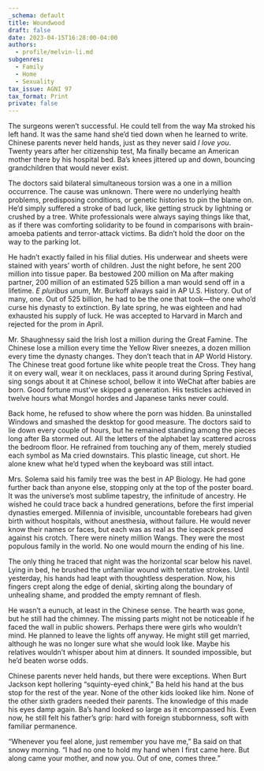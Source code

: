 ```yaml
---
_schema: default
title: Woundwood
draft: false
date: 2023-04-15T16:28:00-04:00
authors:
  - profile/melvin-li.md
subgenres:
  - Family
  - Home
  - Sexuality
tax_issue: AGNI 97
tax_format: Print
private: false
---
```

The surgeons weren’t successful. He could tell from the way Ma stroked his left hand. It was the same hand she’d tied down when he learned to write. Chinese parents never held hands, just as they never said *I love you*. Twenty years after her citizenship test, Ma finally became an American mother there by his hospital bed. Ba’s knees jittered up and down, bouncing grandchildren that would never exist.

The doctors said bilateral simultaneous torsion was a one in a million occurrence. The cause was unknown. There were no underlying health problems, predisposing conditions, or genetic histories to pin the blame on. He’d simply suffered a stroke of bad luck, like getting struck by lightning or crushed by a tree. White professionals were always saying things like that, as if there was comforting solidarity to be found in comparisons with brain-amoeba patients and terror-attack victims. Ba didn’t hold the door on the way to the parking lot.

He hadn’t exactly failed in his filial duties. His underwear and sheets were stained with years’ worth of children. Just the night before, he sent 200 million into tissue paper. Ba bestowed 200 million on Ma after making partner, 200 million of an estimated 525 billion a man would send off in a lifetime. *E pluribus unum*, Mr. Burkoff always said in AP U.S. History. Out of many, one. Out of 525 billion, he had to be the one that took—the one who’d curse his dynasty to extinction. By late spring, he was eighteen and had exhausted his supply of luck. He was accepted to Harvard in March and rejected for the prom in April.

Mr. Shaughnessy said the Irish lost a million during the Great Famine. The Chinese lose a million every time the Yellow River sneezes, a dozen million every time the dynasty changes. They don’t teach that in AP World History. The Chinese treat good fortune like white people treat the Cross. They hang it on every wall, wear it on necklaces, pass it around during Spring Festival, sing songs about it at Chinese school, bellow it into WeChat after babies are born. Good fortune must’ve skipped a generation. His testicles achieved in twelve hours what Mongol hordes and Japanese tanks never could.

Back home, he refused to show where the porn was hidden. Ba uninstalled Windows and smashed the desktop for good measure. The doctors said to lie down every couple of hours, but he remained standing among the pieces long after Ba stormed out. All the letters of the alphabet lay scattered across the bedroom floor. He refrained from touching any of them, merely studied each symbol as Ma cried downstairs. This plastic lineage, cut short. He alone knew what he’d typed when the keyboard was still intact.

Mrs. Solema said his family tree was the best in AP Biology. He had gone further back than anyone else, stopping only at the top of the poster board. It was the universe’s most sublime tapestry, the infinitude of ancestry. He wished he could trace back a hundred generations, before the first imperial dynasties emerged. Millennia of invisible, uncountable forebears had given birth without hospitals, without anesthesia, without failure. He would never know their names or faces, but each was as real as the icepack pressed against his crotch. There were ninety million Wangs. They were the most populous family in the world. No one would mourn the ending of his line.

The only thing he traced that night was the horizontal scar below his navel. Lying in bed, he brushed the unfamiliar wound with tentative strokes. Until yesterday, his hands had leapt with thoughtless desperation. Now, his fingers crept along the edge of denial, skirting along the boundary of unhealing shame, and prodded the empty remnant of flesh.

He wasn’t a eunuch, at least in the Chinese sense. The hearth was gone, but he still had the chimney. The missing parts might not be noticeable if he faced the wall in public showers. Perhaps there were girls who wouldn’t mind. He planned to leave the lights off anyway. He might still get married, although he was no longer sure what she would look like. Maybe his relatives wouldn’t whisper about him at dinners. It sounded impossible, but he’d beaten worse odds.

Chinese parents never held hands, but there were exceptions. When Burt Jackson kept hollering “squinty-eyed chink,” Ba held his hand at the bus stop for the rest of the year. None of the other kids looked like him. None of the other sixth graders needed their parents. The knowledge of this made his eyes damp again. Ba’s hand looked so large as it encompassed his. Even now, he still felt his father’s grip: hard with foreign stubbornness, soft with familiar permanence.

“Whenever you feel alone, just remember you have me,” Ba said on that snowy morning. “I had no one to hold my hand when I first came here. But along came your mother, and now you. Out of one, comes three.”